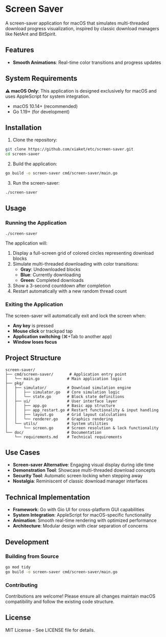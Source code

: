 # Screen Saver

A screen-saver application for macOS that simulates multi-threaded download progress visualization, inspired by classic download managers like NetAnt and BitSpirit.

## Features

- **Smooth Animations**: Real-time color transitions and progress updates

## System Requirements

**⚠️ macOS Only**: This application is designed exclusively for macOS and uses AppleScript for system integration.

- macOS 10.14+ (recommended)
- Go 1.19+ (for development)

## Installation

1. Clone the repository:
```bash
git clone https://github.com/xiaket/etc/screen-saver.git
cd screen-saver
```

2. Build the application:
```bash
go build -o screen-saver cmd/screen-saver/main.go
```

3. Run the screen-saver:
```bash
./screen-saver
```

## Usage

### Running the Application

```bash
./screen-saver
```

The application will:
1. Display a full-screen grid of colored circles representing download blocks
2. Simulate multi-threaded downloading with color transitions:
   - **Gray**: Undownloaded blocks
   - **Blue**: Currently downloading
   - **Green**: Completed downloads
3. Show a 3-second countdown after completion
4. Restart automatically with a new random thread count

### Exiting the Application

The screen-saver will automatically exit and lock the screen when:
- **Any key** is pressed
- **Mouse click** or trackpad tap
- **Application switching** (⌘+Tab to another app)
- **Window loses focus**

## Project Structure

```
screen-saver/
├── cmd/screen-saver/       # Application entry point
│   └── main.go            # Main application logic
├── pkg/
│   ├── simulator/         # Download simulation engine
│   │   ├── simulator.go   # Core simulation logic
│   │   └── state.go       # Block state definitions
│   ├── ui/                # User interface layer
│   │   ├── app.go         # Basic app structure
│   │   ├── app_restart.go # Restart functionality & input handling
│   │   ├── layout.go      # Grid layout calculations
│   │   └── renderer.go    # Graphics rendering
│   └── utils/             # System utilities
│       └── screen.go      # Screen resolution & lock functionality
└── doc/                   # Documentation
    └── requirements.md    # Technical requirements
```

## Use Cases

- **Screen-saver Alternative**: Engaging visual display during idle time
- **Demonstration Tool**: Showcase multi-threaded download concepts
- **Security Tool**: Automatic screen locking when stepping away
- **Nostalgia**: Reminiscent of classic download manager interfaces

## Technical Implementation

- **Framework**: Go with Gio UI for cross-platform GUI capabilities
- **System Integration**: AppleScript for macOS-specific functionality
- **Animation**: Smooth real-time rendering with optimized performance
- **Architecture**: Modular design with clear separation of concerns

## Development

### Building from Source
```bash
go mod tidy
go build -o screen-saver cmd/screen-saver/main.go
```

### Contributing
Contributions are welcome! Please ensure all changes maintain macOS compatibility and follow the existing code structure.

## License

MIT License - See LICENSE file for details.